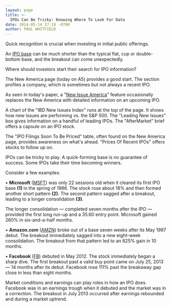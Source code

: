 ```yaml
---
layout: page
title: >-
  IPOs Can Be Tricky: Knowing Where To Look For Data
date: 2014-05-14 17:18 -0700
author: PAUL WHITFIELD
---
```





Quick recognition is crucial when investing in initial public offerings.


An [IPO base](http://education.investors.com/investors-corner/538103-ipo-bases-can-be-irregular-still-work.htm?ntt=eBay+IPO+base+Investor%27s+Corner) can be much shorter than the typical flat, cup or double-bottom base, and the breakout can come unexpectedly.


Where should investors start their search for IPO information?


The New America page (today on A5) provides a good start. The section profiles a company, which is sometimes but not always a recent IPO.


As seen in today's paper, a "[New Issue America](http://news.investors.com/business/issue-america.htm)" feature occasionally replaces the New America with detailed information on an upcoming IPO.


A chart of the "IBD New Issues Index" runs at the top of the page. It shows how new issues are performing vs. the S&P 500. The "Leading New Issues" box gives information on a handful of leading IPOs. The "AfterMarket" brief offers a capsule on an IPO stock.


The "IPO Filings Soon To Be Priced" table, often found on the New America page, provides awareness on what's ahead. "Prices Of Recent IPOs" offers stocks to follow up on.


IPOs can be tricky to play. A quick-forming base is no guarantee of success. Some IPOs take their time becoming winners.


Consider a few examples:


• **Microsoft** ([MSFT](https://research.investors.com/quote.aspx?symbol=MSFT)) was only 22 sessions old when it cleared its first IPO base **(1)** in the spring of 1986. The stock rose about 18% and then formed another short pattern **(2)**. The second pattern sagged after a breakout, leading to a longer consolidation **(3)**.


The longer consolidation — completed seven months after the IPO — provided the first long run-up and a 35.60 entry point. Microsoft gained 260% in six-and-a-half months.


• **Amazon.com** ([AMZN](https://research.investors.com/quote.aspx?symbol=AMZN)) broke out of a base seven weeks after its May 1997 debut. The breakout immediately sagged into a new eight-week consolidation. The breakout from that pattern led to an 825% gain in 10 months.


• **Facebook** ([FB](https://research.investors.com/quote.aspx?symbol=FB)) debuted in May 2012. The stock immediately began a sharp dive. The first breakout past a valid buy point came on July 25, 2013 — 14 months after its debut. Facebook rose 111% past the breakaway gap close in less than eight months.


Market conditions and earnings can play roles in how an IPO does. Facebook was in an earnings trough when it debuted and the market was in a correction. The breakout in July 2013 occurred after earnings rebounded and during a market uptrend.




